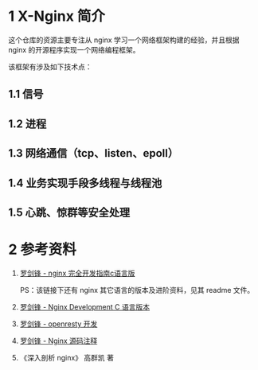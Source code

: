 # 1 X-Nginx 简介

这个仓库的资源主要专注从 nginx 学习一个网络框架构建的经验，并且根据 nginx 的开源程序实现一个网络编程框架。

该框架有涉及如下技术点：

## 1.1 信号

## 1.2 进程

## 1.3 网络通信（tcp、listen、epoll）

## 1.4 业务实现手段多线程与线程池

## 1.5 心跳、惊群等安全处理

# 2 参考资料

1. [罗剑锋 - nginx 完全开发指南c语言版](https://github.com/chronolaw/ngx_ansic_dev)

    PS：该链接下还有 nginx 其它语言的版本及进阶资料，见其 readme 文件。

2. [罗剑锋 - Nginx Development C 语言版本](https://github.com/chronolaw/ngx_ansic_dev)

3. [罗剑锋 - openresty 开发](https://github.com/chronolaw/openresty_dev)

4. [罗剑锋 - Nginx 源码注释](https://github.com/chronolaw/annotated_nginx)

5. 《深入剖析 nginx》 高群凯 著